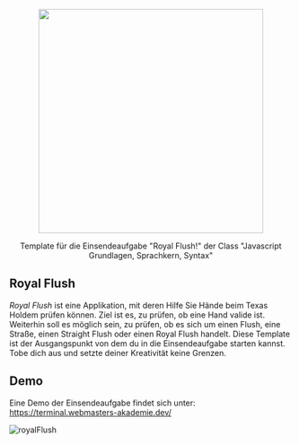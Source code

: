 <p align="center"><a href="https://www.webmasters-fernakademie.de"><img src="https://www.webmasters-fernakademie.de/images/wfa_img/logo-wfa.png?1571290125" width="400"></a></p>
<p align="center">
Template für die Einsendeaufgabe "Royal Flush!" der Class "Javascript Grundlagen, Sprachkern, Syntax"
</p>

## Royal Flush
*Royal Flush* ist eine Applikation, mit deren Hilfe Sie Hände beim Texas Holdem prüfen können. Ziel ist es, zu prüfen, ob eine Hand valide ist. Weiterhin soll es möglich sein, zu prüfen, ob es sich um einen Flush, eine Straße, einen Straight Flush oder einen Royal Flush handelt. Diese Template ist der Ausgangspunkt von dem du in die Einsendeaufgabe starten kannst. Tobe dich aus und setzte deiner Kreativität keine Grenzen.

## Demo

Eine Demo der Einsendeaufgabe findet sich unter: <a href="https://terminal.webmasters-akademie.dev/">https://terminal.webmasters-akademie.dev/</a>

![royalFlush](https://user-images.githubusercontent.com/42392570/110471237-31b46b00-80dc-11eb-92a9-3da508211715.gif)

